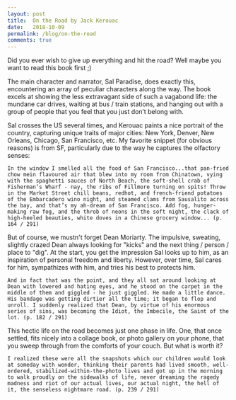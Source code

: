 ```yaml
---
layout: post
title:  On the Road by Jack Kerouac
date:   2018-10-09
permalink: /blog/on-the-road
comments: true
---
```


Did you ever wish to give up everything and hit the road? Well maybe you want to read this book first ;)

The main character and narrator, Sal Paradise, does exactly this, encountering an array of peculiar characters along the way. The book excels at showing the less extravagant side of such a vagabond life: the mundane car drives, waiting at bus / train stations, and hanging out with a group of people that you feel that you just don’t belong with. 

Sal crosses the US several times, and Kerouac paints a nice portrait of the country, capturing unique traits of major cities: New York, Denver, New Orleans, Chicago, San Francisco, etc. My favorite snippet (for obvious reasons) is from SF, particularly due to the way he captures the olfactory senses:

    In the window I smelled all the food of San Francisco...that pan-fried chow mein flavoured air that blew into my room from Chinatown, vying with the spaghetti sauces of North Beach, the soft-shell crab of Fisherman’s Wharf - nay, the ribs of Fillmore turning on spits! Throw in the Market Street chill beans, redhot, and french-friend potatoes of the Embarcadero wino night, and steamed clams from Sausalito across the bay, and that’s my ah-dream of San Francisco. Add fog, hunger-making raw fog, and the throb of neons in the soft night, the clack of high-heeled beauties, white doves in a Chinese grocery window... (p. 164 / 291)

But of course, we mustn't forget Dean Moriarty. The impulsive, sweating, slightly crazed Dean always looking for "kicks" and the next thing / person / place to "dig". At the start, you get the impression Sal looks up to him, as an inspiration of personal freedom and liberty. However, over time, Sal cares for him, sympathizes with him, and tries his best to protects him.

    And in fact that was the point, and they all sat around looking at Dean with lowered and hating eyes, and he stood on the carpet in the middle of them and giggled - he just giggled. He made a little dance. His bandage was getting dirtier all the time; it began to flop and unroll. I suddenly realized that Dean, by virtue of his enormous series of sins, was becoming the Idiot, the Imbecile, the Saint of the lot. (p. 182 / 291)

This hectic life on the road becomes just one phase in life. One, that once settled, fits nicely into a collage book, or photo gallery on your phone, that you sweep through from the comforts of your couch. But what is worth it?

    I realized these were all the snapshots which our children would look at someday with wonder, thinking their parents had lived smooth, well-ordered, stabilized-within-the-photo lives and got up in the morning to walk proudly on the sidewalks of life, never dreaming the ragedy madness and riot of our actual lives, our actual night, the hell of it, the senseless nightmare road. (p. 239 / 291)
